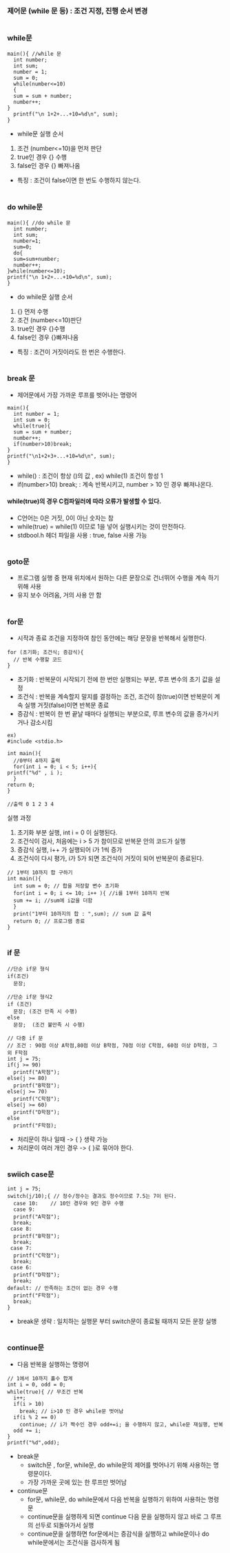 ### 제어문 (while 문 등) : 조건 지정, 진행 순서 변경
#
### while문
```
main(){ //while 문
  int number;
  int sum;
  number = 1;
  sum = 0;
  while(number<=10)
  {
  sum = sum + number;
  number++;
}
  printf("\n 1+2+...+10=%d\n", sum);
}
```
- while문 실행 순서
1. 조건 (number<=10)을 먼저 판단
2. true인 경우 {} 수행
3. false인 경우 {} 빠져나옴
- 특징 : 조건이 false이면 한 번도 수행하지 않는다.
#
### do while문
```
main(){ //do while 문
  int number;
  int sum;
  number=1;
  sum=0;
  do{
  sum=sum+number;
  number++;
}while(number<=10);
printf("\n 1+2+...+10=%d\n", sum);
}
```
- do while문 실행 순서
1. {} 먼저 수행
2. 조건 (number<=10)판단
3. true인 경우 {}수행
4. false인 경우 {}빠져나옴
- 특징 : 조건이 거짓이라도 한 번은 수행한다.
#
### break 문 
- 제어문에서 가장 가까운 루프를 벗어나는 명령어
```
main(){
  int number = 1;
  int sum = 0;
  while(true){
  sum = sum + number;
  number++;
  if(number>10)break;
}
printf("\n1+2+3+...+10=%d\n", sum);
}
```
- while() : 조건이 항상 ()의 값 , ex) while(1) 조건이 항성 1
- if(number>10) break; : 계속 반복시키고, number > 10 인 경우 빠져나온다.
#### while(true)의 경우 C컴파일러에 따라 오류가 발생할 수 있다.
- C언어는 0은 거짓, 0이 아닌 숫자는 참
- while(true) = while(1) 이므로 1을 넣어 실행시키는 것이 안전하다.
- stdbool.h 헤더 파일을 사용 : true, false 사용 가능
#
### goto문 
- 프로그램 실행 중 현재 위치에서 원하는 다른 문장으로 건너뛰어 수행을 계속 하기 위해 사용
- 유지 보수 어려움, 거의 사용 안 함
#
### for문
- 시작과 종료 조건을 지정하여 참인 동안에는 해당 문장을 반복해서 실행한다.
```
for (초기화; 조건식; 증감식){
  // 반복 수행할 코드
}
```
- 초기화 : 반복문이 시작되기 전에 한 번만 실행되는 부분, 루프 변수의 초기 값을 설정
- 조건식 : 반복을 계속할지 말지를 결정하는 조건, 조건이 참(true)이면 반복문이 계속 실행
          거짓(false)이면 반복문 종료
- 증감식 : 반복이 한 번 끝날 때마다 실행되는 부분으로, 루프 변수의 값을 증가시키거나 감소시킴
```
ex)
#include <stdio.h>

int main(){
  //0부터 4까지 출력
  for(int i = 0; i < 5; i++){
printf("%d" , i );
  }
return 0;
}

//출력 0 1 2 3 4
```
실행 과정
1. 초기화 부분 실행, int i = 0 이 실행된다.
2. 조건식이 검사, 처음에는 i > 5 가 참이므로 반복문 안의 코드가 실행
3. 증감식 실행, i++ 가 실행되어 i가 1씩 증가
4. 조건식이 다시 평가, i가 5가 되면 조건식이 거짓이 되어 반복문이 종료된다.

```
// 1부터 10까지 합 구하기
int main(){
  int sum = 0; // 합을 저장할 변수 초기화
  for(int i = 0; i <= 10; i++ ){ //i를 1부터 10까지 반복
  sum += i; //sum에 i값을 더함
  }
  print("1부터 10까지의 합 : ",sum); // sum 값 출력
  return 0; // 프로그램 종료
}
```
#
### if 문
```
//단순 if문 형식
if(조건)
  문장;

//단순 if문 형식2
if (조건)
  문장; (조건 만족 시 수행)
else
  문장;  (조건 불만족 시 수행)
```

```
// 다중 if 문
// 조건 : 90점 이상 A학점,80점 이상 B학점, 70점 이상 C학점, 60점 이상 D학점, 그 외 F학점
int j = 75;
if(j >= 90)
  printf("A학점");
else(j >= 80)
  printf("B학점");
else(j >= 70)
  printf("C학점");
else(j >= 60)
  printf("D학점");
else
  printf("F학점);
```
- 처리문이 하나 일때 -> { } 생략 가능
- 처리문이 여러 개인 경우 -> { }로 묶어야 한다.
#
### swiich case문
```
int j = 75;
switch(j/10);{ // 정수/정수는 결과도 정수이므로 7.5는 7이 된다.
  case 10:    // 10인 경우와 9인 경우 수행
  case 9:
  printf("A학점");
  break;
 case 8:
  printf("B학점");
  break;
 case 7:
  printf("C학점");
  break;
 case 6:
  printf("D학점");
  break;
default: // 만족하는 조건이 없는 경우 수행
  printf("F학점");
  break;
}
```
- break문 생략 : 일치하는 실행문 부터 switch문이 종료될 때까지 모든 문장 실행
#
### continue문 
- 다음 반복을 실행하는 명령어
```
// 1에서 10까지 홀수 합계
int i = 0, odd = 0;
while(true){ // 무조건 반복
  i++;
  if(i > 10)
    break; // i>10 인 경우 while문 벗어남
  if(i % 2 == 0)
    continue; // i가 짝수인 경우 odd+=i; 을 수행하지 않고, while문 재실행, 반복
  odd += i;
}
printf("%d",odd);
```
- break문
  -  switch문 , for문, while문, do while문의 제어를 벗어나기 위해 사용하는 명령문이다.
  - 가장 가까운 곳에 있는 한 루프만 벗어남
- continue문
  - for문, while문, do while문에서 다음 반복을 실행하기 위하여 사용하는 명령문
  - continue문을 실행하게 되면 continue 다음 문을 실행하지 않고 바로 그 루프의 선두로 되돌아가서 실행
  - continue문을 실행하면 for문에서는 증감식을 실행하고 while문이나 do while문에서는 조건식을 검사하게 됨

